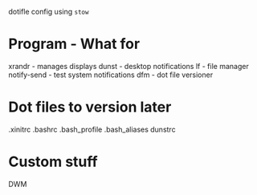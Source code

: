dotifle config using `stow`

# Program - What for
xrandr - manages displays
dunst - desktop notifications
lf - file manager
notify-send - test system notifications
dfm - dot file versioner

# Dot files to version later
.xinitrc
.bashrc
.bash_profile
.bash_aliases
dunstrc

# Custom stuff 

DWM
